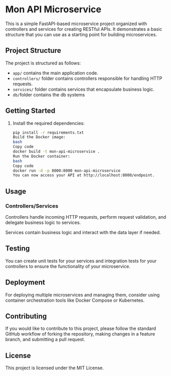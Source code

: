 # Mon API Microservice

This is a simple FastAPI-based microservice project organized with controllers and services for creating RESTful APIs. It demonstrates a basic structure that you can use as a starting point for building microservices.

## Project Structure

The project is structured as follows:

-   `app/` contains the main application code.
-   `controllers/` folder contains controllers responsible for handling HTTP requests.
-   `services/` folder contains services that encapsulate business logic.
-   `db/`folder contains the db systems

## Getting Started

1. Install the required dependencies:

    ```bash
    pip install -r requirements.txt
    Build the Docker image:
    bash
    Copy code
    docker build -t mon-api-microservice .
    Run the Docker container:
    bash
    Copy code
    docker run -d -p 8000:8000 mon-api-microservice
    You can now access your API at http://localhost:8000/endpoint.
    ```

## Usage

### Controllers/Services

Controllers handle incoming HTTP requests, perform request validation, and delegate business logic to services.

Services contain business logic and interact with the data layer if needed.

## Testing

You can create unit tests for your services and integration tests for your controllers to ensure the functionality of your microservice.

## Deployment

For deploying multiple microservices and managing them, consider using container orchestration tools like Docker Compose or Kubernetes.

## Contributing

If you would like to contribute to this project, please follow the standard GitHub workflow of forking the repository, making changes in a feature branch, and submitting a pull request.

## License

This project is licensed under the MIT License.
